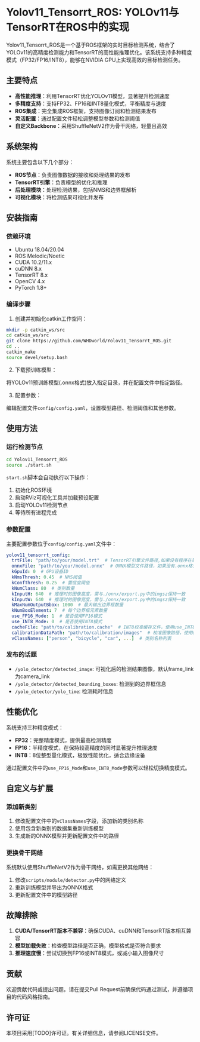 # Yolov11_Tensorrt_ROS: YOLOv11与TensorRT在ROS中的实现

Yolov11_Tensorrt_ROS是一个基于ROS框架的实时目标检测系统，结合了YOLOv11的高精度检测能力和TensorRT的高性能推理优化。该系统支持多种精度模式（FP32/FP16/INT8），能够在NVIDIA GPU上实现高效的目标检测任务。

## 主要特点

- **高性能推理**：利用TensorRT优化YOLOv11模型，显著提升检测速度
- **多精度支持**：支持FP32、FP16和INT8量化模式，平衡精度与速度
- **ROS集成**：完全集成ROS框架，支持图像订阅和检测结果发布
- **灵活配置**：通过配置文件轻松调整模型参数和检测阈值
- **自定义Backbone**：采用ShuffleNetV2作为骨干网络，轻量且高效

## 系统架构

系统主要包含以下几个部分：

- **ROS节点**：负责图像数据的接收和处理结果的发布
- **TensorRT引擎**：负责模型的优化和推理
- **后处理模块**：处理检测结果，包括NMS和边界框解析
- **可视化模块**：将检测结果可视化并发布

## 安装指南

### 依赖环境

- Ubuntu 18.04/20.04
- ROS Melodic/Noetic
- CUDA 10.2/11.x
- cuDNN 8.x
- TensorRT 8.x
- OpenCV 4.x
- PyTorch 1.8+

### 编译步骤

1. 创建并初始化catkin工作空间：

```bash
mkdir -p catkin_ws/src
cd catkin_ws/src
git clone https://github.com/WHDworld/Yolov11_Tensorrt_ROS.git
cd ..
catkin_make
source devel/setup.bash
```

2. 下载预训练模型：

将YOLOv11预训练模型(.onnx格式)放入指定目录，并在配置文件中指定路径。

3. 配置参数：

编辑配置文件`config/config.yaml`，设置模型路径、检测阈值和其他参数。

## 使用方法

### 运行检测节点

```bash
cd Yolov11_Tensorrt_ROS
source ./start.sh
```

`start.sh`脚本会自动执行以下操作：
1. 初始化ROS环境
2. 启动RViz可视化工具并加载预设配置
3. 启动YOLOv11检测节点
4. 等待所有进程完成

### 参数配置

主要配置参数位于`config/config.yaml`文件中：

```yaml
yolov11_tensorrt_config:
  trtFile: "path/to/your/model.trt"  # TensorRT引擎文件路径,如果没有程序在第一次运行时会自动生成（需要等待较长时间，生成的文件目录与onnxFile一致）
  onnxFile: "path/to/your/model.onnx"  # ONNX模型文件路径，如果没有.onnx格式模型，可以使用目录./onnx/export.py文件将自己的模型导出为.onnx格式
  kGpuId: 0  # GPU设备ID
  kNmsThresh: 0.45  # NMS阈值
  kConfThresh: 0.25  # 置信度阈值
  kNumClass: 80  # 类别数量
  kInputH: 640  # 推理时的图像高度，需与./onnx/export.py中的imgsz保持一致
  kInputW: 640  # 推理时的图像宽度，需与./onnx/export.py中的imgsz保持一致
  kMaxNumOutputBbox: 1000  # 最大输出边界框数量
  kNumBoxElement: 7  # 每个边界框元素数量
  use_FP16_Mode: 1  # 是否使用FP16模式
  use_INT8_Mode: 0  # 是否使用INT8模式
  cacheFile: "path/to/calibration.cache"  # INT8校准缓存文件，使用use_INT8_Mode时需要设置
  calibrationDataPath: "path/to/calibration/images"  # 校准图像路径，使用use_INT8_Mode时需要设置
  vClassNames: ["person", "bicycle", "car", ...]  # 类别名称列表
```

### 发布的话题

- `/yolo_detector/detected_image`: 可视化后的检测结果图像，默认frame_link为camera_link
- `/yolo_detector/detected_bounding_boxes`: 检测到的边界框信息
- `/yolo_detector/yolo_time`: 检测耗时信息

## 性能优化

系统支持三种精度模式：

- **FP32**：完整精度模式，提供最高检测精度
- **FP16**：半精度模式，在保持较高精度的同时显著提升推理速度
- **INT8**：8位整型量化模式，极致性能优化，适合边缘设备

通过配置文件中的`use_FP16_Mode`和`use_INT8_Mode`参数可以轻松切换精度模式。

## 自定义与扩展

### 添加新类别

1. 修改配置文件中的`vClassNames`字段，添加新的类别名称
2. 使用包含新类别的数据集重新训练模型
3. 生成新的ONNX模型并更新配置文件中的路径

### 更换骨干网络

系统默认使用ShuffleNetV2作为骨干网络，如需更换其他网络：

1. 修改`scripts/module/detector.py`中的网络定义
2. 重新训练模型并导出为ONNX格式
3. 更新配置文件中的模型路径

## 故障排除

1. **CUDA/TensorRT版本不兼容**：确保CUDA、cuDNN和TensorRT版本相互兼容
2. **模型加载失败**：检查模型路径是否正确，模型格式是否符合要求
3. **推理速度慢**：尝试切换到FP16或INT8模式，或减小输入图像尺寸

## 贡献

欢迎贡献代码或提出问题。请在提交Pull Request前确保代码通过测试，并遵循项目的代码风格指南。

## 许可证

本项目采用[TODO]许可证。有关详细信息，请参阅LICENSE文件。
